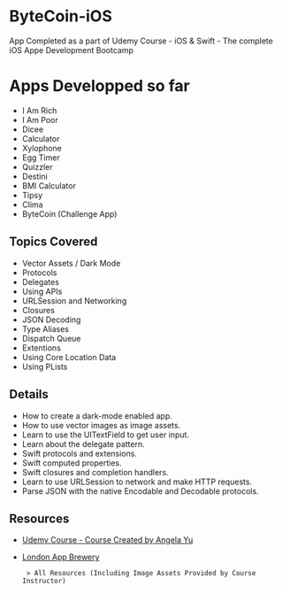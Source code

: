 # ByteCoin-iOS
App Completed as a part of Udemy Course - iOS &amp; Swift - The complete iOS Appe Development Bootcamp


# Apps Developped so far
 - I Am Rich 
 - I Am Poor
 - Dicee
 - Calculator
 - Xylophone
 - Egg Timer
 - Quizzler
 - Destini
 - BMI Calculator
 - Tipsy
 - Clima
 - ByteCoin (Challenge App)

## Topics Covered
 - Vector Assets / Dark Mode
 - Protocols
 - Delegates
 - Using APIs
 - URLSession and Networking
 - Closures
 - JSON Decoding
 - Type Aliases
 - Dispatch Queue
 - Extentions
 - Using Core Location Data
 - Using PLists

## Details
 - How to create a dark-mode enabled app.
 - How to use vector images as image assets.
 - Learn to use the UITextField to get user input.
 - Learn about the delegate pattern.
 - Swift protocols and extensions.
 - Swift computed properties.
 - Swift closures and completion handlers.
 - Learn to use URLSession to network and make HTTP requests.
 - Parse JSON with the native Encodable and Decodable protocols.

## Resources
- [Udemy Course - Course Created by Angela Yu](https://www.udemy.com/course/ios-13-app-development-bootcamp/)
- [London App Brewery](https://www.londonappbrewery.com)

       > All Resources (Including Image Assets Provided by Course Instructor) 
